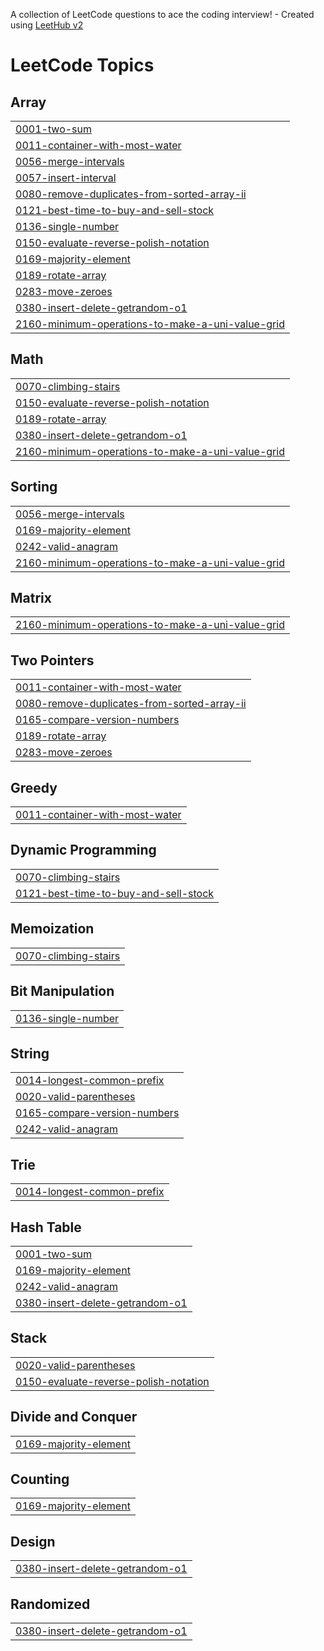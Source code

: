 A collection of LeetCode questions to ace the coding interview! - Created using [LeetHub v2](https://github.com/arunbhardwaj/LeetHub-2.0)
<!---LeetCode Topics Start-->
# LeetCode Topics
## Array
|  |
| ------- |
| [0001-two-sum](https://github.com/AyaKarama7/My-Problem-Solving/tree/master/0001-two-sum) |
| [0011-container-with-most-water](https://github.com/AyaKarama7/My-Problem-Solving/tree/master/0011-container-with-most-water) |
| [0056-merge-intervals](https://github.com/AyaKarama7/My-Problem-Solving/tree/master/0056-merge-intervals) |
| [0057-insert-interval](https://github.com/AyaKarama7/My-Problem-Solving/tree/master/0057-insert-interval) |
| [0080-remove-duplicates-from-sorted-array-ii](https://github.com/AyaKarama7/My-Problem-Solving/tree/master/0080-remove-duplicates-from-sorted-array-ii) |
| [0121-best-time-to-buy-and-sell-stock](https://github.com/AyaKarama7/My-Problem-Solving/tree/master/0121-best-time-to-buy-and-sell-stock) |
| [0136-single-number](https://github.com/AyaKarama7/My-Problem-Solving/tree/master/0136-single-number) |
| [0150-evaluate-reverse-polish-notation](https://github.com/AyaKarama7/My-Problem-Solving/tree/master/0150-evaluate-reverse-polish-notation) |
| [0169-majority-element](https://github.com/AyaKarama7/My-Problem-Solving/tree/master/0169-majority-element) |
| [0189-rotate-array](https://github.com/AyaKarama7/My-Problem-Solving/tree/master/0189-rotate-array) |
| [0283-move-zeroes](https://github.com/AyaKarama7/My-Problem-Solving/tree/master/0283-move-zeroes) |
| [0380-insert-delete-getrandom-o1](https://github.com/AyaKarama7/My-Problem-Solving/tree/master/0380-insert-delete-getrandom-o1) |
| [2160-minimum-operations-to-make-a-uni-value-grid](https://github.com/AyaKarama7/My-Problem-Solving/tree/master/2160-minimum-operations-to-make-a-uni-value-grid) |
## Math
|  |
| ------- |
| [0070-climbing-stairs](https://github.com/AyaKarama7/My-Problem-Solving/tree/master/0070-climbing-stairs) |
| [0150-evaluate-reverse-polish-notation](https://github.com/AyaKarama7/My-Problem-Solving/tree/master/0150-evaluate-reverse-polish-notation) |
| [0189-rotate-array](https://github.com/AyaKarama7/My-Problem-Solving/tree/master/0189-rotate-array) |
| [0380-insert-delete-getrandom-o1](https://github.com/AyaKarama7/My-Problem-Solving/tree/master/0380-insert-delete-getrandom-o1) |
| [2160-minimum-operations-to-make-a-uni-value-grid](https://github.com/AyaKarama7/My-Problem-Solving/tree/master/2160-minimum-operations-to-make-a-uni-value-grid) |
## Sorting
|  |
| ------- |
| [0056-merge-intervals](https://github.com/AyaKarama7/My-Problem-Solving/tree/master/0056-merge-intervals) |
| [0169-majority-element](https://github.com/AyaKarama7/My-Problem-Solving/tree/master/0169-majority-element) |
| [0242-valid-anagram](https://github.com/AyaKarama7/My-Problem-Solving/tree/master/0242-valid-anagram) |
| [2160-minimum-operations-to-make-a-uni-value-grid](https://github.com/AyaKarama7/My-Problem-Solving/tree/master/2160-minimum-operations-to-make-a-uni-value-grid) |
## Matrix
|  |
| ------- |
| [2160-minimum-operations-to-make-a-uni-value-grid](https://github.com/AyaKarama7/My-Problem-Solving/tree/master/2160-minimum-operations-to-make-a-uni-value-grid) |
## Two Pointers
|  |
| ------- |
| [0011-container-with-most-water](https://github.com/AyaKarama7/My-Problem-Solving/tree/master/0011-container-with-most-water) |
| [0080-remove-duplicates-from-sorted-array-ii](https://github.com/AyaKarama7/My-Problem-Solving/tree/master/0080-remove-duplicates-from-sorted-array-ii) |
| [0165-compare-version-numbers](https://github.com/AyaKarama7/My-Problem-Solving/tree/master/0165-compare-version-numbers) |
| [0189-rotate-array](https://github.com/AyaKarama7/My-Problem-Solving/tree/master/0189-rotate-array) |
| [0283-move-zeroes](https://github.com/AyaKarama7/My-Problem-Solving/tree/master/0283-move-zeroes) |
## Greedy
|  |
| ------- |
| [0011-container-with-most-water](https://github.com/AyaKarama7/My-Problem-Solving/tree/master/0011-container-with-most-water) |
## Dynamic Programming
|  |
| ------- |
| [0070-climbing-stairs](https://github.com/AyaKarama7/My-Problem-Solving/tree/master/0070-climbing-stairs) |
| [0121-best-time-to-buy-and-sell-stock](https://github.com/AyaKarama7/My-Problem-Solving/tree/master/0121-best-time-to-buy-and-sell-stock) |
## Memoization
|  |
| ------- |
| [0070-climbing-stairs](https://github.com/AyaKarama7/My-Problem-Solving/tree/master/0070-climbing-stairs) |
## Bit Manipulation
|  |
| ------- |
| [0136-single-number](https://github.com/AyaKarama7/My-Problem-Solving/tree/master/0136-single-number) |
## String
|  |
| ------- |
| [0014-longest-common-prefix](https://github.com/AyaKarama7/My-Problem-Solving/tree/master/0014-longest-common-prefix) |
| [0020-valid-parentheses](https://github.com/AyaKarama7/My-Problem-Solving/tree/master/0020-valid-parentheses) |
| [0165-compare-version-numbers](https://github.com/AyaKarama7/My-Problem-Solving/tree/master/0165-compare-version-numbers) |
| [0242-valid-anagram](https://github.com/AyaKarama7/My-Problem-Solving/tree/master/0242-valid-anagram) |
## Trie
|  |
| ------- |
| [0014-longest-common-prefix](https://github.com/AyaKarama7/My-Problem-Solving/tree/master/0014-longest-common-prefix) |
## Hash Table
|  |
| ------- |
| [0001-two-sum](https://github.com/AyaKarama7/My-Problem-Solving/tree/master/0001-two-sum) |
| [0169-majority-element](https://github.com/AyaKarama7/My-Problem-Solving/tree/master/0169-majority-element) |
| [0242-valid-anagram](https://github.com/AyaKarama7/My-Problem-Solving/tree/master/0242-valid-anagram) |
| [0380-insert-delete-getrandom-o1](https://github.com/AyaKarama7/My-Problem-Solving/tree/master/0380-insert-delete-getrandom-o1) |
## Stack
|  |
| ------- |
| [0020-valid-parentheses](https://github.com/AyaKarama7/My-Problem-Solving/tree/master/0020-valid-parentheses) |
| [0150-evaluate-reverse-polish-notation](https://github.com/AyaKarama7/My-Problem-Solving/tree/master/0150-evaluate-reverse-polish-notation) |
## Divide and Conquer
|  |
| ------- |
| [0169-majority-element](https://github.com/AyaKarama7/My-Problem-Solving/tree/master/0169-majority-element) |
## Counting
|  |
| ------- |
| [0169-majority-element](https://github.com/AyaKarama7/My-Problem-Solving/tree/master/0169-majority-element) |
## Design
|  |
| ------- |
| [0380-insert-delete-getrandom-o1](https://github.com/AyaKarama7/My-Problem-Solving/tree/master/0380-insert-delete-getrandom-o1) |
## Randomized
|  |
| ------- |
| [0380-insert-delete-getrandom-o1](https://github.com/AyaKarama7/My-Problem-Solving/tree/master/0380-insert-delete-getrandom-o1) |
<!---LeetCode Topics End-->
